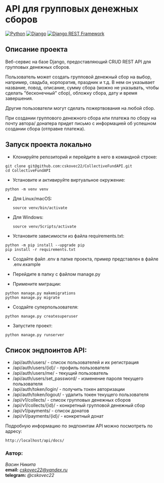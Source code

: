 # API для групповых денежных сборов

[![Python](https://img.shields.io/badge/-Python-464646?style=flat&logo=Python&logoColor=56C0C0&color=008080)](https://www.python.org/)
[![Django](https://img.shields.io/badge/-Django-464646?style=flat&logo=Django&logoColor=56C0C0&color=008080)](https://www.djangoproject.com/)
[![Django REST Framework](https://img.shields.io/badge/-Django%20REST%20Framework-464646?style=flat&logo=Django%20REST%20Framework&logoColor=56C0C0&color=008080)](https://www.django-rest-framework.org/)


## Описание проекта

Веб-сервис на базе Django, предоставляющий CRUD REST API для групповых денежных сборов.

Пользователь может создать групповой денежный сбор на выбор, например, свадьба, корпоратив, праздник и т.д. В нем он указывает название, повод, описание, сумму сбора (можно не указывать, чтобы сделать "бесконечный" сбор), обложку сбора, дату и время завершения.

Другие пользователи могут сделать пожертвования на любой сбор.

При создании группового денежного сбора или платежа по сбору на почту автора/
донатера придет письмо с информацией об успешном создании сбора (отправке платежа). 


## Запуск проекта локально

- Клонируйте репозиторий и перейдите в него в командной строке:
```
git clone git@github.com:cskovec22/CollectiveFundAPI.git
cd CollectiveFundAPI
```

- Установите и активируйте виртуальное окружение:

```
python -m venv venv
```

- Для Linux/macOS:

    ```
    source venv/bin/activate
    ```

- Для Windows:

    ```
    source venv/Scripts/activate
    ```

- Установите зависимости из файла requirements.txt:

```
python -m pip install --upgrade pip
pip install -r requirements.txt
```

- Создайте файл .env в папке проекта, пример представлен в файле .env.example  


- Перейдите в папку с файлом manage.py


- Примените миграции:
```
python manage.py makemigrations
python manage.py migrate
```

- Создайте суперпользователя:
```
python manage.py createsuperuser
```

- Запустите проект:
```
python manage.py runserver
```


## Список эндпоинтов API:

- /api/auth/users/ - список пользователей и их регистрация
- /api/auth/users/{id}/ - профиль пользователя
- /api/auth/users/me/ - текущий пользователь
- /api/auth/users/set_password/ - изменение пароля текущего пользователя
- /api/auth/token/login/ - получить токен авторизации
- /api/auth/token/logout/ - удалить токен текущего пользователя
- /api/v1/collects/ - список групповых денежных сборов
- /api/v1/collects/{id}/ - конкретный групповой денежный сбор
- /api/v1/payments/ - список донатов
- /api/v1/payments/{id}/ - конкретный донат


Подробную информацию по эндпоинтам API можно посмотреть по адресу:
```
http://localhost/api/docs/
```


### Автор:  
*Васин Никита*  
**email:** *cskovec22@yandex.ru*  
**telegram:** *@cskovec22*